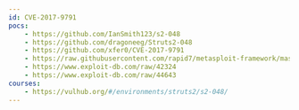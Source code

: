 ```yaml
---
id: CVE-2017-9791
pocs:
    - https://github.com/IanSmith123/s2-048
    - https://github.com/dragoneeg/Struts2-048
    - https://github.com/xfer0/CVE-2017-9791
    - https://raw.githubusercontent.com/rapid7/metasploit-framework/master/modules/exploits/multi/http/struts2_code_exec_showcase.rb
    - https://www.exploit-db.com/raw/42324
    - https://www.exploit-db.com/raw/44643
courses:
    - https://vulhub.org/#/environments/struts2/s2-048/
---
```

